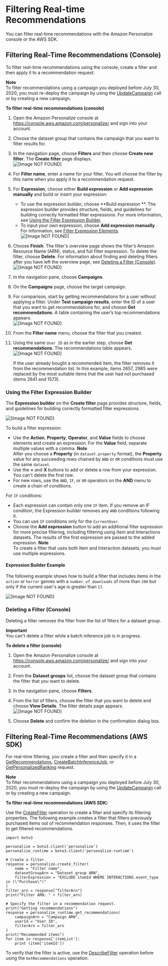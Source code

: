 # Filtering Real\-time Recommendations<a name="filter-real-time"></a>

You can filter real\-time recommendations with the Amazon Personalize console or the AWS SDK\.

## Filtering Real\-Time Recommendations \(Console\)<a name="filter-rt-console"></a>

To filter real\-time recommendations using the console, create a filter and then apply it to a recommendation request\.

**Note**  
To filter recommendations using a campaign you deployed before July 30, 2020, you must re\-deploy the campaign by using the [UpdateCampaign](API_UpdateCampaign.md) call or by creating a new campaign\.

**To filter real\-time recommendations \(console\)**

1. Open the Amazon Personalize console at [https://console\.aws\.amazon\.com/personalize/](https://console.aws.amazon.com/personalize/) and sign into your account\. 

1. Choose the dataset group that contains the campaign that you want to filter results for\.

1. In the navigation page, choose **Filters** and then choose **Create new filter**\. The **Create filter** page displays\.  
![\[Image NOT FOUND\]](http://docs.aws.amazon.com/personalize/latest/dg/images/create-filter-page.png)

1. For **Filter name**, enter a name for your filter\. You will choose the filter by this name when you apply it to a recommendation request\.

1. For **Expression**, choose either **Build expression** or **Add expression manually** and build or insert your expression:
   + To use the expression builder, choose **Build expression **\. The expression builder provides structure, fields, and guidelines for building correctly formatted filter expressions\. For more information, see [Using the Filter Expression Builder](#using-filter-expression-builder)\.
   +  To input your own expression, choose **Add expression manually** \. For information, see [Filter Expression Elements](filter-expressions.md#filter-expression-elements)\.   
![\[Image NOT FOUND\]](http://docs.aws.amazon.com/personalize/latest/dg/images/create-filter-manual.png)

1. Choose **Finish**\. The filter's overview page shows the filter’s Amazon Resource Name \(ARN\), status, and full filter expression\. To delete the filter, choose **Delete**\. For information about finding and deleting filters after you have left the overview page, see [Deleting a Filter \(Console\)](#delete-filter-console)\.  
![\[Image NOT FOUND\]](http://docs.aws.amazon.com/personalize/latest/dg/images/filter-details-page.png)

1. In the navigation pane, choose **Campaigns**\.

1.  On the **Campaigns** page, choose the target campaign\.

1. For comparison, start by getting recommendations for a user without applying a filter\. Under **Test campaign results**, enter the ID of a user that you want to get recommendations for, and choose **Get recommendations**\. A table containing the user’s top recommendations appears\.  
![\[Image NOT FOUND\]](http://docs.aws.amazon.com/personalize/latest/dg/images/Recommendations_no-filter.PNG)

1. From the **Filter name** menu, choose the filter that you created\. 

1. Using the same `User ID` as in the earlier step, choose **Get recommendations**\. The recommendations table appears\.  
![\[Image NOT FOUND\]](http://docs.aws.amazon.com/personalize/latest/dg/images/Recommendations_filter.png)

   If the user already bought a recommended item, the filter removes it from the recommendation list\. In this example, items 2657, 2985 were replaced by the most suitable items that the user had not purchased \(items 2641 and 1573\)\.

### Using the Filter Expression Builder<a name="using-filter-expression-builder"></a>

The **Expression builder** on the **Create filter** page provides structure, fields, and guidelines for building correctly formatted filter expressions\.

![\[Image NOT FOUND\]](http://docs.aws.amazon.com/personalize/latest/dg/images/expression-builder-empty.png)

To build a filter expression:
+  Use the **Action**, **Property**, **Operator**, and **Value** fields to choose elements and create an expression\. For the **Value** field, separate multiple values with a comma\.
**Note**  
After you choose a **Property** \(in `dataset.property` format\), the **Property** value for any succeeding rows chained by `AND` or `OR` conditions must use the same `dataset`\.
+  Use the **\+** and **X** buttons to add or delete a row from your expression\. You can't delete the first row\. 
+  For new rows, use the `AND`, `IF`, or `OR` operators on the **AND** menu to create a chain of conditions\. 

  For `IF` conditions:
  + Each expression can contain only one `IF` item\. If you remove an IF condition, the Expression builder removes any `AND` conditions following it\.
  + You can use `IF` conditions only for the `CurrentUser`\.
+  Choose the **Add expression** button to add an additional filter expression for more precise filtering, including filtering using Item and Interactions datasets\. The results of the first expression are passed to the added expression\. 
**Note**  
To create a filter that uses both Item and Interaction datasets, you *must* use multiple expressions\.

#### Expression Builder Example<a name="expression-builder-example"></a>

The following example shows how to build a filter that includes items in the `action` or `horror` genres with a `number_of_downloads` of more than `200` but only if the current user's age is greater than `17`\. 

![\[Image NOT FOUND\]](http://docs.aws.amazon.com/personalize/latest/dg/images/create-filter-expression-builder.png)

### Deleting a Filter \(Console\)<a name="delete-filter-console"></a>

Deleting a filter removes the filter from the list of filters for a dataset group\.

**Important**  
You can't delete a filter while a batch inference job is in progress\.

**To delete a filter \(console\)**

1. Open the Amazon Personalize console at [https://console\.aws\.amazon\.com/personalize/](https://console.aws.amazon.com/personalize/) and sign into your account\. 

1. From the **Dataset groups** list, choose the dataset group that contains the filter that you want to delete\. 

1. In the navigation pane, choose **Filters**\.

1. From the list of filters, choose the filter that you want to delete and choose **View Details**\. The filter details page appears\.  
![\[Image NOT FOUND\]](http://docs.aws.amazon.com/personalize/latest/dg/images/filter-details-page.png)

1. Choose **Delete** and confirm the deletion in the confirmation dialog box\. 

## Filtering Real\-Time Recommendations \(AWS SDK\)<a name="filter-rt-sdk"></a>

For real\-time filtering, you create a filter and then specify it in a [GetRecommendations](API_RS_GetRecommendations.md), [CreateBatchInferenceJob](API_CreateBatchInferenceJob.md), or [GetPersonalizedRanking](API_RS_GetPersonalizedRanking.md) request\.

**Note**  
To filter recommendations using a campaign you deployed before July 30, 2020, you must re\-deploy the campaign by using the [UpdateCampaign](API_UpdateCampaign.md) call or by creating a new campaign\.

**To filter real\-time recommendations \(AWS SDK**\)

Use the [CreateFilter](API_CreateFilter.md) operation to create a filter and specify its filtering properties\. The following example creates a filter that filters previously purchased items out of recommendation responses\. Then, it uses the filter to get filtered recommendations\.

```
import boto3
 
personalize = boto3.client('personalize')
personalize_runtime = boto3.client('personalize-runtime')
 
# Create a filter.
response = personalize.create_filter(
    name = "Filter name",
    datasetGroupArn = "Dataset group ARN",
    filterExpression = "EXCLUDE itemId WHERE INTERACTIONS.event_type in (\"Purchase\")"
) 
filter_arn = response["filterArn"]
print("Filter ARN: " + filter_arn)
 
# Specify the filter in a recommendation request.
print("Getting recommendations")
response = personalize_runtime.get_recommendations(
    campaignArn = "Campaign ARN",
    userId = "User ID",
    filterArn = filter_arn
)        
print("Recommended items")
for item in response['itemList']:
    print (item['itemId'])
```

To verify that the filter is active, use the [DescribeFilter](API_DescribeFilter.md) operation before using the `GetRecommendations` operation\.